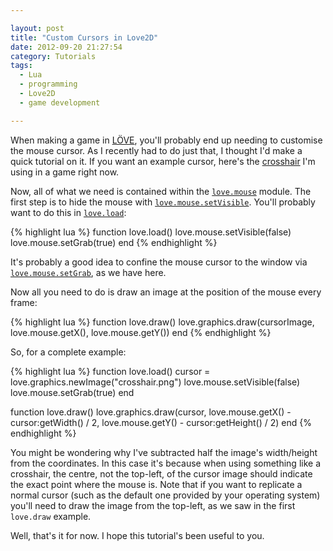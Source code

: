 ```yaml
---

layout: post
title: "Custom Cursors in Love2D"
date: 2012-09-20 21:27:54
category: Tutorials
tags:
  - Lua
  - programming
  - Love2D
  - game development

---
```


When making a game in [LÖVE](http://love2d.org), you'll probably end up needing to customise the mouse cursor. As I recently had to do just that, I thought I'd make a quick tutorial on it. If you want an example cursor, here's the [crosshair](/images/posts/crosshair.png) I'm using in a game right now.

Now, all of what we need is contained within the [`love.mouse`](https://love2d.org/wiki/love.mouse) module. The first step is to hide the mouse with [`love.mouse.setVisible`](https://love2d.org/wiki/love.mouse.setVisible). You'll probably want to do this in [`love.load`](https://love2d.org/wiki/love.load):

{% highlight lua %}
function love.load()
  love.mouse.setVisible(false)
  love.mouse.setGrab(true)
end
{% endhighlight %}

It's probably a good idea to confine the mouse cursor to the window via [`love.mouse.setGrab`](https://love2d.org/wiki/love.mouse.setGrab), as we have here.

Now all you need to do is draw an image at the position of the mouse every frame:

{% highlight lua %}
function love.draw()
  love.graphics.draw(cursorImage, love.mouse.getX(), love.mouse.getY())
end
{% endhighlight %}

So, for a complete example:

{% highlight lua %}
function love.load()
  cursor = love.graphics.newImage("crosshair.png")
  love.mouse.setVisible(false)
  love.mouse.setGrab(true)
end

function love.draw()
  love.graphics.draw(cursor, love.mouse.getX() - cursor:getWidth() / 2, love.mouse.getY() - cursor:getHeight() / 2)
end
{% endhighlight %}

You might be wondering why I've subtracted half the image's width/height from the coordinates. In this case it's because when using something like a crosshair, the centre, not the top-left, of the cursor image should indicate the exact point where the mouse is. Note that if you want to replicate a normal cursor (such as the default one provided by your operating system) you'll need to draw the image from the top-left, as we saw in the first `love.draw` example.

Well, that's it for now. I hope this tutorial's been useful to you.
